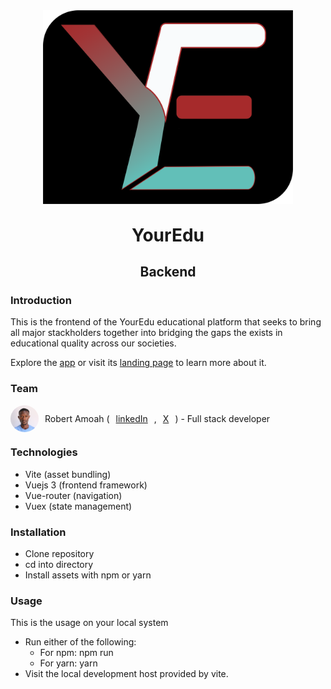 <div align="center">

<img src="src/assets/logo.png" alt="YourEdu Logo" width="400"/>
</div>


<h1 style="text-align: center; margin-top: 30px;">YourEdu</h1>

<h2 style="text-align: center;">Backend</h2>

### Introduction
This is the frontend of the YourEdu educational platform that seeks to bring all major stackholders together into bridging the gaps the exists in educational quality across our societies.

Explore the [app](https://bobdev.tech) or visit its [landing page](https://bobdev.tech/about) to learn more about it.

### Team

<p style="display: flex; align-items: center; gap: 10px;">
    <img src="src/assets/robertamoah.png" style="border-radius: 100%" width="45" heigth="45" />
    Robert Amoah (<a href="https://www.linkedin.com/in/mr-robert-amoah">linkedIn</a>, <a href="https://x.com/Mr_robertamoah">X</a>) - Full stack developer 
</p>

### Technologies

- Vite (asset bundling)
- Vuejs 3 (frontend framework)
- Vue-router (navigation)
- Vuex (state management)

### Installation

- Clone repository
- cd into directory
- Install assets with npm or yarn

### Usage

This is the usage on your local system

<ul>
    <li>
        Run either of the following:
        <ul>
            <li>For npm: npm run</li>
            <li>For yarn: yarn</li>
        </ul>
    </li>
    <li>Visit the local development host provided by vite.</li>
</ul>
